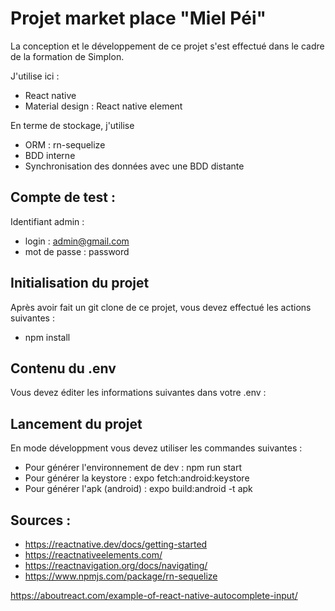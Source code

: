# Projet market place "Miel Péi" 

La conception et le développement de ce projet s'est effectué dans le cadre de la formation de Simplon. 

J'utilise ici : 

- React native
- Material design : React native element

En terme de stockage, j'utilise

- ORM : rn-sequelize
- BDD interne
- Synchronisation des données avec une BDD distante

## Compte de test :

Identifiant admin : 

- login : admin@gmail.com
- mot de passe : password

## Initialisation du projet

Après avoir fait un git clone de ce projet, vous devez effectué les actions suivantes : 

- npm install

## Contenu du .env

Vous devez éditer les informations suivantes dans votre .env :


## Lancement du projet 

En mode développment vous devez utiliser les commandes suivantes : 

- Pour générer l'environnement de dev : npm run start
- Pour générer la keystore : expo fetch:android:keystore
- Pour générer l'apk (android) : expo build:android -t apk

## Sources :

- https://reactnative.dev/docs/getting-started
- https://reactnativeelements.com/
- https://reactnavigation.org/docs/navigating/
- https://www.npmjs.com/package/rn-sequelize


https://aboutreact.com/example-of-react-native-autocomplete-input/